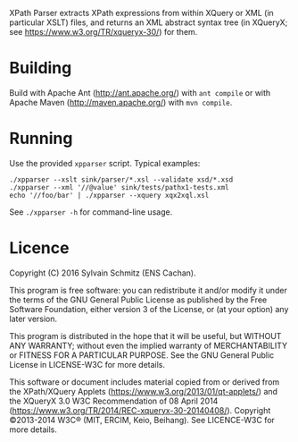 XPath Parser extracts XPath expressions from within XQuery or XML (in
particular XSLT) files, and returns an XML abstract syntax tree (in
XQueryX; see https://www.w3.org/TR/xqueryx-30/) for them.


# Building

Build with Apache Ant (http://ant.apache.org/) with `ant compile` or with
Apache Maven (http://maven.apache.org/) with `mvn compile`.


# Running

Use the provided `xpparser` script.  Typical examples: 

```shell
./xpparser --xslt sink/parser/*.xsl --validate xsd/*.xsd
./xpparser --xml '//@value' sink/tests/pathx1-tests.xml
echo '//foo/bar' | ./xpparser --xquery xqx2xql.xsl
```

See `./xpparser -h` for command-line usage. 


# Licence

Copyright (C) 2016 Sylvain Schmitz (ENS Cachan).

This program is free software: you can redistribute it and/or modify
it under the terms of the GNU General Public License as published by
the Free Software Foundation, either version 3 of the License, or (at
your option) any later version.

This program is distributed in the hope that it will be useful, but
WITHOUT ANY WARRANTY; without even the implied warranty of
MERCHANTABILITY or FITNESS FOR A PARTICULAR PURPOSE.  See the GNU
General Public License in LICENSE-W3C for more details.

This software or document includes material copied from or derived
from the XPath/XQuery Applets (https://www.w3.org/2013/01/qt-applets/)
and the XQueryX 3.0 W3C Recommendation of 08 April 2014
(https://www.w3.org/TR/2014/REC-xqueryx-30-20140408/).  Copyright
©2013-2014 W3C® (MIT, ERCIM, Keio, Beihang).  See LICENCE-W3C for more details.